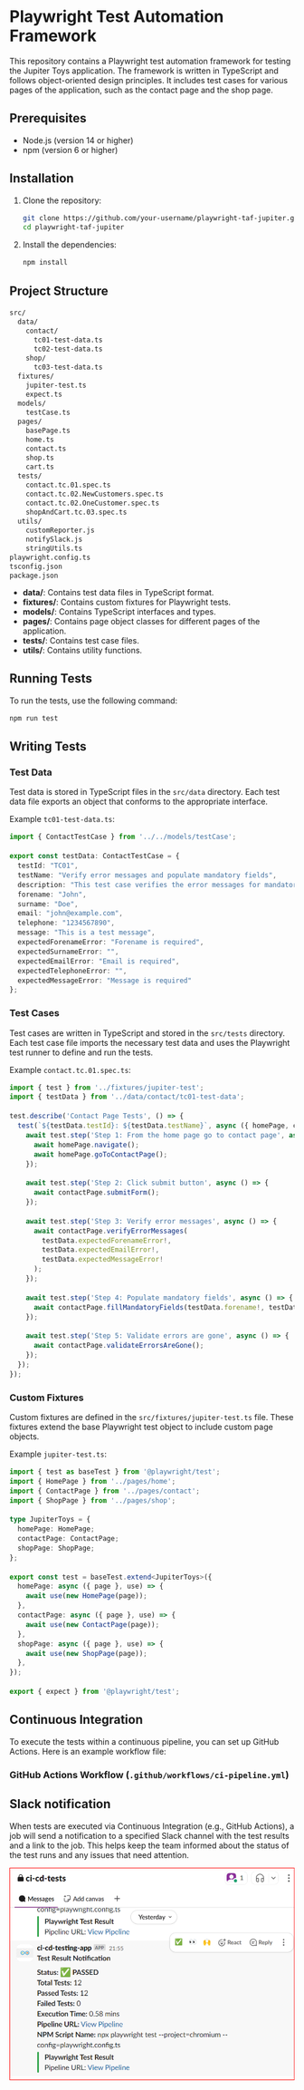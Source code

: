 # Playwright Test Automation Framework

This repository contains a Playwright test automation framework for testing the Jupiter Toys application. The framework is written in TypeScript and follows object-oriented design principles. It includes test cases for various pages of the application, such as the contact page and the shop page.

## Prerequisites

- Node.js (version 14 or higher)
- npm (version 6 or higher)

## Installation

1. Clone the repository:
   ```sh
   git clone https://github.com/your-username/playwright-taf-jupiter.git
   cd playwright-taf-jupiter
   ```

2. Install the dependencies:
   ```sh
   npm install
   ```

## Project Structure

```
src/
  data/
    contact/
      tc01-test-data.ts
      tc02-test-data.ts
    shop/
      tc03-test-data.ts
  fixtures/
    jupiter-test.ts
    expect.ts
  models/
    testCase.ts
  pages/
    basePage.ts
    home.ts
    contact.ts
    shop.ts
    cart.ts
  tests/
    contact.tc.01.spec.ts
    contact.tc.02.NewCustomers.spec.ts
    contact.tc.02.OneCustomer.spec.ts
    shopAndCart.tc.03.spec.ts
  utils/    
    customReporter.js
    notifySlack.js
    stringUtils.ts
playwright.config.ts
tsconfig.json
package.json
```

- **data/**: Contains test data files in TypeScript format.
- **fixtures/**: Contains custom fixtures for Playwright tests.
- **models/**: Contains TypeScript interfaces and types.
- **pages/**: Contains page object classes for different pages of the application.
- **tests/**: Contains test case files.
- **utils/**: Contains utility functions.

## Running Tests

To run the tests, use the following command:
```sh
npm run test
```

## Writing Tests

### Test Data

Test data is stored in TypeScript files in the `src/data` directory. Each test data file exports an object that conforms to the appropriate interface.

Example `tc01-test-data.ts`:
```typescript
import { ContactTestCase } from '../../models/testCase';

export const testData: ContactTestCase = {
  testId: "TC01",
  testName: "Verify error messages and populate mandatory fields",
  description: "This test case verifies the error messages for mandatory fields and populates them.",
  forename: "John",
  surname: "Doe",
  email: "john@example.com",
  telephone: "1234567890",
  message: "This is a test message",
  expectedForenameError: "Forename is required",
  expectedSurnameError: "",
  expectedEmailError: "Email is required",
  expectedTelephoneError: "",
  expectedMessageError: "Message is required"
};
```

### Test Cases

Test cases are written in TypeScript and stored in the `src/tests` directory. Each test case file imports the necessary test data and uses the Playwright test runner to define and run the tests.

Example `contact.tc.01.spec.ts`:
```typescript
import { test } from '../fixtures/jupiter-test';
import { testData } from '../data/contact/tc01-test-data';

test.describe('Contact Page Tests', () => {
  test(`${testData.testId}: ${testData.testName}`, async ({ homePage, contactPage }) => {
    await test.step('Step 1: From the home page go to contact page', async () => {
      await homePage.navigate();
      await homePage.goToContactPage();
    });

    await test.step('Step 2: Click submit button', async () => {
      await contactPage.submitForm();
    });

    await test.step('Step 3: Verify error messages', async () => {
      await contactPage.verifyErrorMessages(
        testData.expectedForenameError!,
        testData.expectedEmailError!,
        testData.expectedMessageError!
      );
    });

    await test.step('Step 4: Populate mandatory fields', async () => {
      await contactPage.fillMandatoryFields(testData.forename!, testData.email!, testData.message!, testData.telephone!);
    });

    await test.step('Step 5: Validate errors are gone', async () => {
      await contactPage.validateErrorsAreGone();
    });
  });
});
```

### Custom Fixtures

Custom fixtures are defined in the `src/fixtures/jupiter-test.ts` file. These fixtures extend the base Playwright test object to include custom page objects.

Example `jupiter-test.ts`:
```typescript
import { test as baseTest } from '@playwright/test';
import { HomePage } from '../pages/home';
import { ContactPage } from '../pages/contact';
import { ShopPage } from '../pages/shop';

type JupiterToys = {
  homePage: HomePage;
  contactPage: ContactPage;
  shopPage: ShopPage;
};

export const test = baseTest.extend<JupiterToys>({
  homePage: async ({ page }, use) => {
    await use(new HomePage(page));
  },
  contactPage: async ({ page }, use) => {
    await use(new ContactPage(page));
  },
  shopPage: async ({ page }, use) => {
    await use(new ShopPage(page));
  },
});

export { expect } from '@playwright/test';
```

## Continuous Integration

To execute the tests within a continuous pipeline, you can set up GitHub Actions. Here is an example workflow file:

### GitHub Actions Workflow (`.github/workflows/ci-pipeline.yml`)


## Slack notification

When tests are executed via Continuous Integration (e.g., GitHub Actions), a job will send a notification to a specified Slack channel with the test results and a link to the job. This helps keep the team informed about the status of the test runs and any issues that need attention.

![alt text](image.png)

